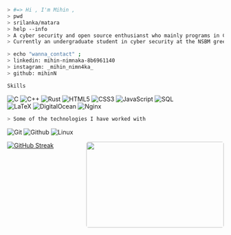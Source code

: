 
````bash
> #=> Hi , I'm Mihin , 
> pwd 
> srilanka/matara
> help --info
> A cyber security and open source enthusianst who mainly programs in C++ and recently ventured out into C#. 
> Currently an undergraduate student in cyber security at the NSBM green university.
````

````bash
> echo "wanna_contact" ; 
> linkedin: mihin-nimnaka-8b6961140 
> instagram: _mihin_nimn4ka_
> github: mihinN

````
````bash
Skills 
````
![C](https://img.shields.io/badge/-C-000000?style=for-the-badge&logo=C)
![C++](https://img.shields.io/badge/-C++-000000?style=for-the-badge&logo=C%2B%2B&logoColor=00599C)
![Rust](https://img.shields.io/badge/rust-%23000000.svg?style=for-the-badge&logo=rust&logoColor=white)
![HTML5](https://img.shields.io/badge/-HTML5-000000?style=for-the-badge&logo=HTML5)
![CSS3](https://img.shields.io/badge/-CSS3-000000?style=for-the-badge&logo=CSS3)
![JavaScript](https://img.shields.io/badge/-JavaScript-000000?style=for-the-badge&logo=javascript)
![SQL](https://img.shields.io/badge/-SQL-000000?style=for-the-badge&logo=MySQL)<br>
![LaTeX](https://img.shields.io/badge/latex-%23008080.svg?style=for-the-badge&logo=latex&logoColor=white)
![DigitalOcean](https://img.shields.io/badge/DigitalOcean-%230167ff.svg?style=for-the-badge&logo=digitalOcean&logoColor=white)
![Nginx](https://img.shields.io/badge/nginx-%23009639.svg?style=for-the-badge&logo=nginx&logoColor=white)


````bash 
> Some of the technologies I have worked with
````
![Git](http://img.shields.io/badge/-Git-000000?style=for-the-badge&logo=Git)
![Github](http://img.shields.io/badge/-Github-000000?style=for-the-badge&logo=Github&logoColor=green)
![Linux](http://img.shields.io/badge/-Linux-000000?style=for-the-badge&logo=linux)
</br>

[![GitHub Streak](https://github-readme-streak-stats.herokuapp.com?user=mihinN&theme=dark&border_radius=0.1&date_format=M%20j%5B%2C%20Y%5D)](https://git.io/streak-stats)
<img align = "right" src = "https://media4.giphy.com/media/hq7O4BvUNmjLicWaST/giphy.gif?cid=ecf05e47pxsc80ubn0smax3q06ty9yb6z1l4bznk61o1gyf1&rid=giphy.gif&ct=g" width = "320"  height = "200" style="border-radius:5px;">









